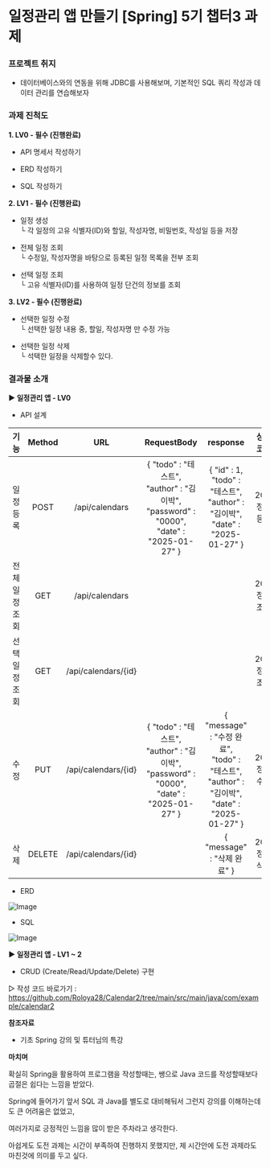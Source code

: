 # 일정관리 앱 만들기 [Spring] 5기 챕터3 과제

### 프로젝트 취지
 - 데이터베이스와의 연동을 위해 JDBC를 사용해보며, 기본적인 SQL 쿼리 작성과 데이터 관리를 연습해보자

### 과제 진척도

**1. LV0 - 필수 (진행완료)**

- API 명세서 작성하기 <br/>

- ERD 작성하기 <br/>

- SQL 작성하기 <br/>

**2. LV1 - 필수 (진행완료)**

- 일정 생성 <br/>
└ 각 일정의 고유 식별자(ID)와 할일, 작성자명, 비밀번호, 작성일 등을 저장 <br/>

- 전체 일정 조회 <br/>
└ 수정일, 작성자명을 바탕으로 등록된 일정 목록을 전부 조회 <br/>

- 선택 일정 조회 <br/>
└ 고유 식별자(ID)를 사용하여 일정 단건의 정보를 조회 <br/>

**3. LV2 - 필수 (진행완료)**

- 선택한 일정 수정 <br/>
└ 선택한 일정 내용 중, 할일, 작성자명 만 수정 가능 <br/>

- 선택한 일정 삭제 <br/>
└ 석택한 일정을 삭제할수 있다. <br/>

### 결과물 소개

**▶ 일정관리 앱 - LV0**

- API 설계 <br>

|      기능      |    Method    |          URL         |                                               RequestBody                                               |                                                  response                                                 |   상태코드   |
| :------------: | :----------: | :------------------: | :-----------------------------------------------------------------------------------------------------: | :-------------------------------------------------------------------------------------------------------: | :----------: |
|    일정 등록    |     POST     |    /api/calendars    | { "todo" : "테스트", <br/> "author" : "김이박", <br/> "password" : "0000", <br/> "date" : "2025-01-27" } |     { "id" : 1, <br/> "todo" : "테스트", <br/> "author" : "김이박", <br/> "date" : "2025-01-27" }          | 200: 정상등록 |
|  전체 일정조회  |      GET      |    /api/calendars   |                                                                                                         |                                                                                                            | 200: 정상조회 |
|  선택 일정조회  |      GET      | /api/calendars/{id} |                                                                                                         |                                                                                                            | 200: 정상조회 |
|      수정      |      PUT      | /api/calendars/{id} | { "todo" : "테스트", <br/> "author" : "김이박", <br/> "password" : "0000", <br/> "date" : "2025-01-27" } | { "message" : "수정 완료", <br/> "todo" : "테스트", <br/> "author" : "김이박", <br/> "date" : "2025-01-27" } | 200: 정상수정 |
|      삭제      |     DELETE    | /api/calendars/{id} |                                                                                                         |                                         { "message" : "삭제 완료" }                                         | 200: 정상삭제 |

- ERD <br/>

![Image](https://github.com/user-attachments/assets/beb19aab-3be5-4c7f-8323-5adb9362c204) <br/>

- SQL <br/>

![Image](https://github.com/user-attachments/assets/b1ac65c1-b06c-4c3c-9c1c-01bc7d5cfc3e) <br/>

**▶ 일정관리 앱 - LV1 ~ 2**

- CRUD (Create/Read/Update/Delete) 구현

▷ 작성 코드 바로가기 : https://github.com/Roloya28/Calendar2/tree/main/src/main/java/com/example/calendar2

**참조자료**

- 기초 Spring 강의 및 튜터님의 특강

**마치며**

확실히 Spring을 활용하여 프로그램을 작성할때는, 쌩으로 Java 코드를 작성할때보다 곱절은 쉽다는 느낌을 받았다.

Spring에 들어가기 앞서 SQL 과 Java를 별도로 대비해둬서 그런지 강의를 이해하는데도 큰 어려움은 없었고,

여러가지로 긍정적인 느낌을 많이 받은 주차라고 생각한다. 

아쉽게도 도전 과제는 시간이 부족하여 진행하지 못했지만, 제 시간안에 도전 과제라도 마친것에 의미를 두고 싶다.
